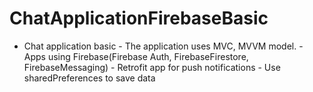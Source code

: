 # ChatApplicationFirebaseBasic
* Chat application basic - The application uses MVC, MVVM model. - Apps using Firebase(Firebase Auth, FirebaseFirestore, FirebaseMessaging) - Retrofit app for push notifications - Use sharedPreferences to save data
